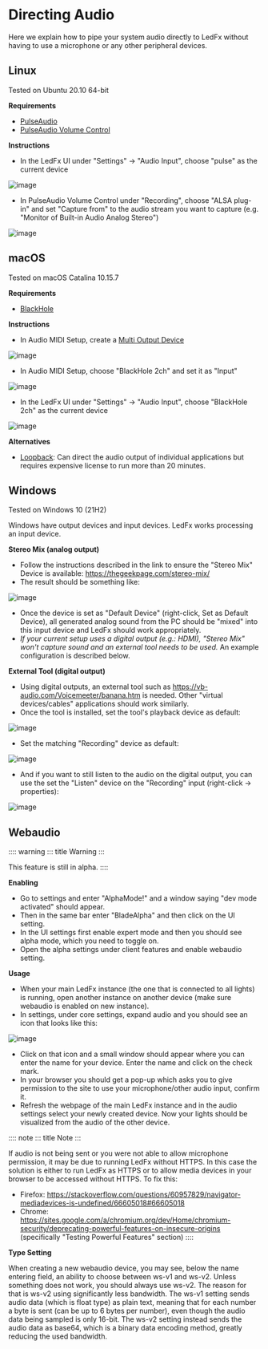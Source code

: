 # Directing Audio

Here we explain how to pipe your system audio directly to LedFx without
having to use a microphone or any other peripheral devices.

## Linux

Tested on Ubuntu 20.10 64-bit

**Requirements**

-   [PulseAudio](https://www.freedesktop.org/wiki/Software/PulseAudio/?)
-   [PulseAudio Volume
    Control](https://freedesktop.org/software/pulseaudio/pavucontrol/)

**Instructions**

-   In the LedFx UI under \"Settings\" -\> \"Audio Input\", choose
    \"pulse\" as the current device

![image](./_static/direct_audio_linux_1.png)

-   In PulseAudio Volume Control under \"Recording\", choose \"ALSA
    plug-in\" and set \"Capture from\" to the audio stream you want to
    capture (e.g. \"Monitor of Built-in Audio Analog Stereo\")

![image](./_static/direct_audio_linux_2.png)

## macOS

Tested on macOS Catalina 10.15.7

**Requirements**

-   [BlackHole](https://github.com/ExistentialAudio/BlackHole)

**Instructions**

-   In Audio MIDI Setup, create a [Multi Output
    Device](https://github.com/ExistentialAudio/BlackHole/wiki/Multi-Output-Device)

![image](./_static/directing_audio_macos_1.png)

-   In Audio MIDI Setup, choose \"BlackHole 2ch\" and set it as
    \"Input\"

![image](./_static/directing_audio_macos_2.png)

-   In the LedFx UI under \"Settings\" -\> \"Audio Input\", choose
    \"BlackHole 2ch\" as the current device

![image](./_static/directing_audio_macos_3.png)

**Alternatives**

-   [Loopback](https://rogueamoeba.com/loopback/): Can direct the audio
    output of individual applications but requires expensive license to
    run more than 20 minutes.

## Windows

Tested on Windows 10 (21H2)

Windows have output devices and input devices. LedFx works processing an
input device.

**Stereo Mix (analog output)**

-   Follow the instructions described in the link to ensure the \"Stereo
    Mix\" Device is available: <https://thegeekpage.com/stereo-mix/>
-   The result should be something like:

![image](./_static/directing_audio_win10_1.png)

-   Once the device is set as \"Default Device\" (right-click, Set as
    Default Device), all generated analog sound from the PC should be
    \"mixed\" into this input device and LedFx should work
    appropriately.
-   *If your current setup uses a digital output (e.g.: HDMI), \"Stereo
    Mix\" won\'t capture sound and an external tool needs to be used.*
    An example configuration is described below.

**External Tool (digital output)**

-   Using digital outputs, an external tool such as
    <https://vb-audio.com/Voicemeeter/banana.htm> is needed. Other
    \"virtual devices/cables\" applications should work similarly.
-   Once the tool is installed, set the tool\'s playback device as
    default:

![image](./_static/directing_audio_win10_2.png)

-   Set the matching \"Recording\" device as default:

![image](./_static/directing_audio_win10_3.png)

-   And if you want to still listen to the audio on the digital output,
    you can use the set the \"Listen\" device on the \"Recording\" input
    (right-click -\> properties):

![image](./_static/directing_audio_win10_4.png)

## Webaudio

:::: warning
::: title
Warning
:::

This feature is still in alpha.
::::

**Enabling**

-   Go to settings and enter \"AlphaMode!\" and a window saying \"dev
    mode activated\" should appear.
-   Then in the same bar enter \"BladeAlpha\" and then click on the UI
    setting.
-   In the UI settings first enable expert mode and then you should see
    alpha mode, which you need to toggle on.
-   Open the alpha settings under client features and enable webaudio
    setting.

**Usage**

-   When your main LedFx instance (the one that is connected to all
    lights) is running, open another instance on another device (make
    sure webaudio is enabled on new instance).
-   In settings, under core settings, expand audio and you should see an
    icon that looks like this:

![image](./_static/webaudio_icon.png)

-   Click on that icon and a small window should appear where you can
    enter the name for your device. Enter the name and click on the
    check mark.
-   In your browser you should get a pop-up which asks you to give
    permission to the site to use your microphone/other audio input,
    confirm it.
-   Refresh the webpage of the main LedFx instance and in the audio
    settings select your newly created device. Now your lights should be
    visualized from the audio of the other device.

:::: note
::: title
Note
:::

If audio is not being sent or you were not able to allow microphone
permission, it may be due to running LedFx without HTTPS. In this case
the solution is either to run LedFx as HTTPS or to allow media devices
in your browser to be accessed without HTTPS. To fix this:

-   Firefox:
    <https://stackoverflow.com/questions/60957829/navigator-mediadevices-is-undefined/66605018#66605018>
-   Chrome:
    <https://sites.google.com/a/chromium.org/dev/Home/chromium-security/deprecating-powerful-features-on-insecure-origins>
    (specifically \"Testing Powerful Features\" section)
::::

**Type Setting**

When creating a new webaudio device, you may see, below the name
entering field, an ability to choose between ws-v1 and ws-v2. Unless
something does not work, you should always use ws-v2. The reason for
that is ws-v2 using significantly less bandwidth. The ws-v1 setting
sends audio data (which is float type) as plain text, meaning that for
each number a byte is sent (can be up to 6 bytes per number), even
though the audio data being sampled is only 16-bit. The ws-v2 setting
instead sends the audio data as base64, which is a binary data encoding
method, greatly reducing the used bandwidth.
